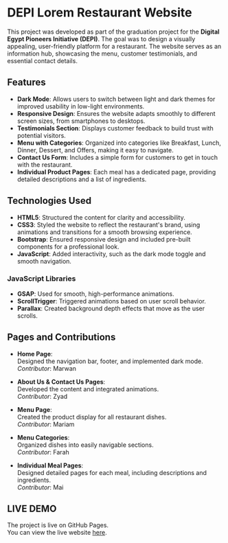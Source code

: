# DEPI Lorem Restaurant Website

This project was developed as part of the graduation project for the **Digital Egypt Pioneers Initiative (DEPI)**. The goal was to design a visually appealing, user-friendly platform for a restaurant. The website serves as an information hub, showcasing the menu, customer testimonials, and essential contact details.

## Features

- **Dark Mode**: Allows users to switch between light and dark themes for improved usability in low-light environments.
- **Responsive Design**: Ensures the website adapts smoothly to different screen sizes, from smartphones to desktops.
- **Testimonials Section**: Displays customer feedback to build trust with potential visitors.
- **Menu with Categories**: Organized into categories like Breakfast, Lunch, Dinner, Dessert, and Offers, making it easy to navigate.
- **Contact Us Form**: Includes a simple form for customers to get in touch with the restaurant.
- **Individual Product Pages**: Each meal has a dedicated page, providing detailed descriptions and a list of ingredients.

## Technologies Used

- **HTML5**: Structured the content for clarity and accessibility.
- **CSS3**: Styled the website to reflect the restaurant's brand, using animations and transitions for a smooth browsing experience.
- **Bootstrap**: Ensured responsive design and included pre-built components for a professional look.
- **JavaScript**: Added interactivity, such as the dark mode toggle and smooth navigation.

### JavaScript Libraries
- **GSAP**: Used for smooth, high-performance animations.
- **ScrollTrigger**: Triggered animations based on user scroll behavior.
- **Parallax**: Created background depth effects that move as the user scrolls.

## Pages and Contributions

- **Home Page**:  
  Designed the navigation bar, footer, and implemented dark mode.  
  *Contributor*: Marwan

- **About Us & Contact Us Pages**:  
  Developed the content and integrated animations.  
  *Contributor*: Zyad

- **Menu Page**:  
  Created the product display for all restaurant dishes.  
  *Contributor*: Mariam

- **Menu Categories**:  
  Organized dishes into easily navigable sections.  
  *Contributor*: Farah

- **Individual Meal Pages**:  
  Designed detailed pages for each meal, including descriptions and ingredients.  
  *Contributor*: Mai

## LIVE DEMO

The project is live on GitHub Pages.  
You can view the live website [here](https://ZyadRaft.github.io/DEPI-Project/index.html).

